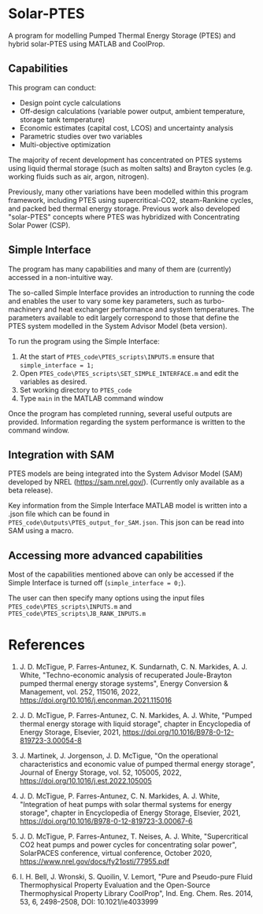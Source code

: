# Solar-PTES

A program for modelling Pumped Thermal Energy Storage (PTES) and hybrid solar-PTES using MATLAB and CoolProp.

## Capabilities

This program can conduct:
- Design point cycle calculations
- Off-design calculations (variable power output, ambient temperature, storage tank temperature)
- Economic estimates (capital cost, LCOS) and uncertainty analysis
- Parametric studies over two variables
- Multi-objective optimization

The majority of recent development has concentrated on PTES systems using liquid thermal storage (such as molten salts) and Brayton cycles (e.g. working fluids such as air, argon, nitrogen).

Previously, many other variations have been modelled within this program framework, including PTES using supercritical-CO2, steam-Rankine cycles, and packed bed thermal energy storage. Previous work also developed "solar-PTES" concepts where PTES was hybridized with Concentrating Solar Power (CSP).


## Simple Interface

The program has many capabilities and many of them are (currently) accessed in a non-intuitive way. 

The so-called Simple Interface provides an introduction to running the code and enables the user to vary some key parameters, such as turbo-machinery and heat exchanger performance and system temperatures. The parameters available to edit largely correspond to those that define the PTES system modelled in the System Advisor Model (beta version).

To run the program using the Simple Interface:

1. At the start of `PTES_code\PTES_scripts\INPUTS.m` ensure that `simple_interface = 1;`
2. Open `PTES_code\PTES_scripts\SET_SIMPLE_INTERFACE.m` and edit the variables as desired.
3. Set working directory to `PTES_code`
4. Type `main` in the MATLAB command window

Once the program has completed running, several useful outputs are provided. Information regarding the system performance is written to the command window. 

## Integration with SAM

PTES models are being integrated into the System Advisor Model (SAM) developed by NREL (<https://sam.nrel.gov/>). (Currently only available as a beta release). 

Key information from the Simple Interface MATLAB model is written into a .json file which can be found in `PTES_code\Outputs\PTES_output_for_SAM.json`. This json can be read into SAM using a macro. 

## Accessing more advanced capabilities

Most of the capabilities mentioned above can only be accessed if the Simple Interface is turned off (`simple_interface = 0;`).

The user can then specify many options using the input files `PTES_code\PTES_scripts\INPUTS.m` and `PTES_code\PTES_scripts\JB_RANK_INPUTS.m`

# References

1. J. D. McTigue, P. Farres-Antunez, K. Sundarnath, C. N. Markides, A. J. White, "Techno-economic analysis of recuperated Joule-Brayton pumped thermal energy storage systems", Energy Conversion & Management, vol. 252, 115016, 2022, <https://doi.org/10.1016/j.enconman.2021.115016>

2. J. D. McTigue, P. Farres-Antunez, C. N. Markides, A. J. White, "Pumped thermal energy storage with liquid storage", chapter in Encyclopedia of Energy Storage, Elsevier, 2021, <https://doi.org/10.1016/B978-0-12-819723-3.00054-8>

3. J. Martinek, J. Jorgenson, J. D. McTigue, "On the operational characteristics and economic value of pumped thermal energy storage", Journal of Energy Storage, vol. 52, 105005, 2022, <https://doi.org/10.1016/j.est.2022.105005>

4. J. D. McTigue, P. Farres-Antunez, C. N. Markides, A. J. White, "Integration of heat pumps with solar thermal systems for energy storage", chapter in Encyclopedia of Energy Storage, Elsevier, 2021, <https://doi.org/10.1016/B978-0-12-819723-3.00067-6>

5. J. D. McTigue, P. Farres-Antunez, T. Neises, A. J. White, "Supercritical CO2 heat pumps and power cycles for concentrating solar power", SolarPACES conference, virtual conference, October 2020, <https://www.nrel.gov/docs/fy21osti/77955.pdf>

6. I. H. Bell, J. Wronski, S. Quoilin, V. Lemort, "Pure and Pseudo-pure Fluid Thermophysical Property Evaluation and the Open-Source Thermophysical Property Library CoolProp", Ind. Eng. Chem. Res. 2014, 53, 6, 2498–2508, DOI: 10.1021/ie4033999



